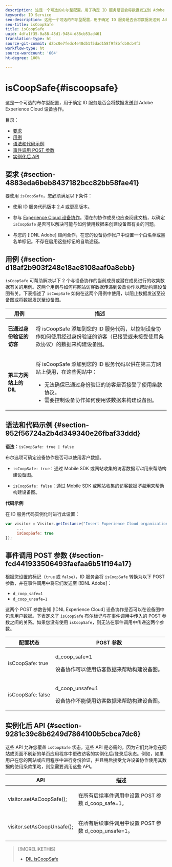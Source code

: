 ```yaml
---
description: 这是一个可选的布尔型配置，用于确定 ID 服务是否会将数据发送到 Adobe Experience Cloud 设备协作。
keywords: ID Service
seo-description: 这是一个可选的布尔型配置，用于确定 ID 服务是否会将数据发送到 Adobe Experience Cloud 设备协作。
seo-title: isCoopSafe
title: isCoopSafe
uuid: 4dfa1f35-0a88-48d1-9484-d88cb53ad461
translation-type: ht
source-git-commit: d2bc0e7fedc4e48d51f5dad158f9f8bfcb0cb4f3
workflow-type: ht
source-wordcount: '604'
ht-degree: 100%

---
```



# isCoopSafe{#iscoopsafe}

这是一个可选的布尔型配置，用于确定 ID 服务是否会将数据发送到 Adobe Experience Cloud 设备协作。

目录：

<ul class="simplelist"> 
 <li> <a href="../../library/function-vars/coopsafe.md#section-4883eda6beb8437182bcc82bb58fae41" format="dita" scope="local"> 要求 </a> </li> 
 <li> <a href="../../library/function-vars/coopsafe.md#section-d18af2b903f248e18ae8108aaf0a8ebb" format="dita" scope="local"> 用例 </a> </li> 
 <li> <a href="../../library/function-vars/coopsafe.md#section-952f56724a2b4d349340e26fbaf33ddd" format="dita" scope="local"> 语法和代码示例 </a> </li> 
 <li> <a href="../../library/function-vars/coopsafe.md#section-fcd441933506493faefaa6b51f194a17" format="dita" scope="local"> 事件调用 POST 参数 </a> </li> 
 <li> <a href="../../library/function-vars/coopsafe.md#section-9281c39c8b6249d7864100b5cbca7dc6" format="dita" scope="local"> 实例化后 API </a> </li> 
</ul>

## 要求 {#section-4883eda6beb8437182bcc82bb58fae41}

要使用 `isCoopSafe`，您必须满足以下条件：

* 使用 ID 服务代码版本 2.4 或更高版本。
* 参与 [Experience Cloud 设备协作](https://docs.adobe.com/content/help/zh-Hans/device-co-op/using/about/overview.html)。潜在的协作成员也应查阅此文档，以确定 `isCoopSafe` 是否可以解决可能与如何使用数据来创建设备图有关的问题。

* 与您的 [!DNL Adobe] 顾问合作，在您的设备协作帐户中设置一个白名单或黑名单标记。不存在启用这些标记的自助途径。

## 用例 {#section-d18af2b903f248e18ae8108aaf0a8ebb}

`isCoopSafe` 可帮助解决以下 2 个与设备协作的当前成员或潜在成员进行的收集数据有关的用例。这两个用例与如何将网站访客数据传递到设备协作以帮助构建设备图有关。下表描述了 `isCoopSafe` 如何在这两个用例中使用，以阻止数据发送至设备图或将数据发送至设备图。

<table id="table_A24C63D2A21F47EDBAC8FA5E7BE888D8"> 
 <thead> 
  <tr> 
   <th colname="col1" class="entry"> 用例 </th> 
   <th colname="col2" class="entry"> 描述 </th> 
  </tr> 
 </thead>
 <tbody> 
  <tr> 
   <td colname="col1"> <p> <b>已通过身份验证的访客</b> </p> </td> 
   <td colname="col2"> <p>将 <span class="codeph">isCoopSafe</span> 添加到您的 ID 服务代码，以控制设备协作如何使用经过身份验证的访客（已接受或未接受使用条款协议）的数据来构建设备图。 </p> </td> 
  </tr> 
  <tr> 
   <td colname="col1"> <p> <b>第三方网站上的 DIL</b> </p> </td> 
   <td colname="col2"> <p>将 <span class="codeph">isCoopSafe</span> 添加到您的 ID 服务代码以供在第三方网站上使用，在这些网站中： </p> <p> 
     <ul id="ul_C27BB26510314834A2A7CD99D46DA4AC"> 
      <li id="li_4E6AE574F18646F09C0CF4553EEA1A9E">无法确保已通过身份验证的访客是否接受了使用条款协议。 </li> 
      <li id="li_26D0561BF32B4278B0A6B5082C17FED8">需要控制设备协作如何使用该数据来构建设备图。 </li> 
     </ul> </p> </td> 
  </tr> 
 </tbody> 
</table>

## 语法和代码示例 {#section-952f56724a2b4d349340e26fbaf33ddd}

**语法：**`isCoopSafe: true | false`

布尔选项可确定设备协作是否可以使用客户数据。

* `isCoopSafe: true`：通过 Mobile SDK 或网站收集的访客数据&#x200B;*可以*&#x200B;用来帮助构建设备图。

* `isCoopSafe: false`：通过 Mobile SDK 或网站收集的访客数据&#x200B;*不能*&#x200B;用来帮助构建设备图。

**代码示例**

在 ID 服务代码实例化时进行此设置：

```js
var visitor = Visitor.getInstance("Insert Experience Cloud organization ID here",{ 
     ... 
     isCoopSafe: true 
});
```

## 事件调用 POST 参数 {#section-fcd441933506493faefaa6b51f194a17}

根据您设置的标记（`true` 或 `false`），ID 服务会将 `isCoopSafe` 转换为以下 POST 参数，并在事件调用中将它们发送至 [!DNL Adobe]：

* `d_coop_safe=1`
* `d_coop_unsafe=1`

这两个 POST 参数告知 [!DNL Experience Cloud] 设备协作是否可以在设备图中包含用户数据。下表定义了 `isCoopSafe` 布尔标记与在事件调用中传入的 POST 参数之间的关系。如果您没有使用 `isCoopSafe`，则无法在事件调用中传递这两个参数。

<table id="table_0A544534CA904F4D9836A34B8C1EACBB"> 
 <thead> 
  <tr> 
   <th colname="col1" class="entry"> 配置状态 </th> 
   <th colname="col2" class="entry"> POST 参数 </th> 
  </tr> 
 </thead>
 <tbody> 
  <tr> 
   <td colname="col1"> <p> <span class="codeph"> isCoopSafe: true </span> </p> </td> 
   <td colname="col2"> <p> <span class="codeph"> d_coop_safe=1 </span> </p> <p>设备协作可以使用访客数据来帮助构建设备图。 </p> </td> 
  </tr> 
  <tr> 
   <td colname="col1"> <p> <span class="codeph"> isCoopSafe: false </span> </p> </td> 
   <td colname="col2"> <p> <span class="codeph"> d_coop_unsafe=1 </span> </p> <p>设备协作不能使用访客数据来帮助构建设备图。 </p> </td> 
  </tr> 
 </tbody> 
</table>

## 实例化后 API {#section-9281c39c8b6249d7864100b5cbca7dc6}

这些 API 允许您覆盖 `isCoopSafe` 状态。这些 API 是必需的，因为它们允许您在网站或页面不刷新的单页应用程序中更改访客的实例化后/登录后状态。例如，如果用户在您的网站或应用程序中进行身份验证，并且稍后接受允许设备协作使用其数据的使用条款策略，则您需要调用这些 API。

<table id="table_BAA96B1F82BE48C3A61A1AF1367BA45C"> 
 <thead> 
  <tr> 
   <th colname="col1" class="entry"> API </th> 
   <th colname="col2" class="entry"> 描述 </th> 
  </tr> 
 </thead>
 <tbody> 
  <tr> 
   <td colname="col1"> <p> <span class="codeph"> visitor.setAsCoopSafe(); </span> </p> </td> 
   <td colname="col2"> <p>在所有后续事件调用中设置 POST 参数 <span class="codeph">d_coop_safe=1</span>。 </p> </td> 
  </tr> 
  <tr> 
   <td colname="col1"> <p> <span class="codeph"> visitor.setAsCoopUnsafe(); </span> </p> </td> 
   <td colname="col2"> <p>在所有后续事件调用中设置 POST 参数 <span class="codeph">d_coop_unsafe=1</span>。 </p> </td> 
  </tr> 
 </tbody> 
</table>

<!--
Wiki page https://wiki.corp.adobe.com/x/RCfFTg
-->

>[!MORELIKETHIS]
>
>* [DIL isCoopSafe](https://docs.adobe.com/content/help/zh-Hans/audience-manager/user-guide/dil-api/class-level-dil-methods/dil-coopsafe.html)

